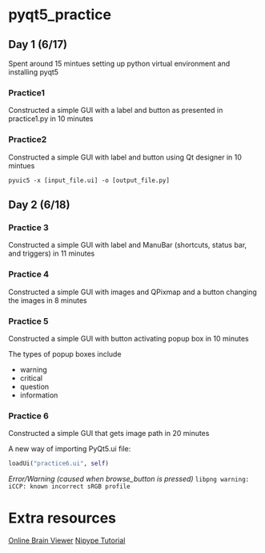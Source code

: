 # pyqt5_practice


## Day 1 (6/17)
Spent around 15 mintues setting up python virtual environment and installing pyqt5

### Practice1
Constructed a simple GUI with a label and button as presented in practice1.py in 10 minutes

### Practice2
Constructed a simple GUI with label and button using Qt designer in 10 mintues
```
pyuic5 -x [input_file.ui] -o [output_file.py]
```
## Day 2 (6/18)
### Practice 3
Constructed a simple GUI with label and ManuBar (shortcuts, status bar, and triggers) in 11 minutes

### Practice 4
Constructed a simple GUI with images and QPixmap and a button changing the images in 8 minutes

### Practice 5
Constructed a simple GUI with button activating popup box in 10 minutes

The types of popup boxes include
- warning
- critical
- question
- information

### Practice 6
Constructed a simple GUI that gets image path in 20 minutes

A new way of importing PyQt5.ui file:
```python
loadUi("practice6.ui", self)
```

*Error/Warning (caused when browse_button is pressed)*
`libpng warning: iCCP: known incorrect sRGB profile`

# Extra resources
[Online Brain Viewer](https://socr.umich.edu/HTML5/BrainViewer/)
[Nipype Tutorial](https://miykael.github.io/nipype_tutorial/)

